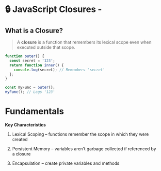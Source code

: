 # 🔒 JavaScript Closures -

## What is a Closure?

> A **closure** is a function that remembers its lexical scope even when executed outside that scope.

```js
function outer() {
  const secret = '123';
  return function inner() {
    console.log(secret); // Remembers 'secret'
  };
}

const myFunc = outer();
myFunc(); // Logs '123'
```
# Fundamentals
**Key Characteristics**
1. Lexical Scoping – functions remember the scope in which they were created

2. Persistent Memory – variables aren't garbage collected if referenced by a closure

3. Encapsulation – create private variables and methods